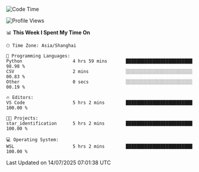 <!--START_SECTION:waka-->
![Code Time](http://img.shields.io/badge/Code%20Time-3%2C028%20hrs%2051%20mins-blue)

![Profile Views](http://img.shields.io/badge/Profile%20Views-0-blue)

📊 **This Week I Spent My Time On** 

```text
🕑︎ Time Zone: Asia/Shanghai

💬 Programming Languages: 
Python                   4 hrs 59 mins       █████████████████████████   98.98 % 
CSV                      2 mins              ░░░░░░░░░░░░░░░░░░░░░░░░░   00.83 % 
Other                    0 secs              ░░░░░░░░░░░░░░░░░░░░░░░░░   00.19 % 

🔥 Editors: 
VS Code                  5 hrs 2 mins        █████████████████████████   100.00 % 

🐱‍💻 Projects: 
star_identification      5 hrs 2 mins        █████████████████████████   100.00 % 

💻 Operating System: 
WSL                      5 hrs 2 mins        █████████████████████████   100.00 % 
```


 Last Updated on 14/07/2025 07:01:38 UTC
<!--END_SECTION:waka-->